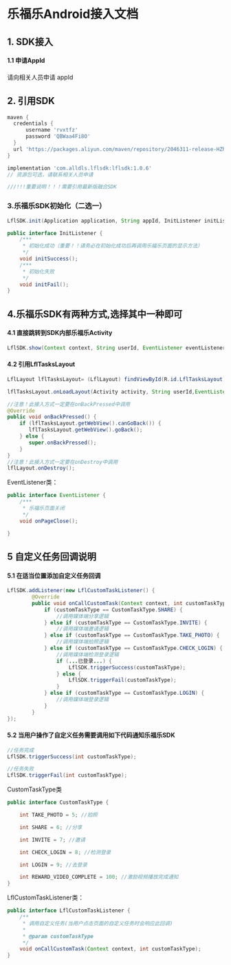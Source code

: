 # 乐福乐Android接入文档

## 1. SDK接入

#### 1.1 申请AppId

请向相关人员申请 appId

## 2. 引用SDK

```groovy
maven {
  credentials {
      username 'rvxtfz'
      password 'QBWaa4Fi8O'
  }
  url 'https://packages.aliyun.com/maven/repository/2046311-release-HZhbV0/'
}

implementation 'com.alldls.lflsdk:lflsdk:1.0.6'
// 资源包可选，请联系相关人员申请

///!!!重要说明！！！需要引用最新版融合SDK
```

### 3.乐福乐SDK初始化（二选一）

```java
LflSDK.init(Application application, String appId, InitListener initListener);//重要！！如果您没有引用了资源包请使用此方法初始化
```

```java
public interface InitListener {
    /***
     * 初始化成功（重要！！请务必在初始化成功后再调用乐福乐页面的显示方法）
     */
    void initSuccess();
    /***
     * 初始化失败
     */
    void initFail();
}
```

## 4.乐福乐SDK有两种方式,选择其中一种即可

#### 4.1 直接跳转到SDK内部乐福乐Activity

```java
LflSDK.show(Context context, String userId, EventListener eventListener);
```

#### 4.2 引用LflTasksLayout

```java
LflLayout lflTasksLayout= (LflLayout) findViewById(R.id.LflTasksLayout);

lflTasksLayout.onLoadLayout(Activity activity, String userId,EventListener eventListener);

//注意！此接入方式一定要在onBackPressed中调用
@Override
public void onBackPressed() {
    if (lflTasksLayout.getWebView().canGoBack()) {
       lflTasksLayout.getWebView().goBack();
    } else {
       super.onBackPressed();
    }
}
//注意！此接入方式一定要在onDestroy中调用
lflLayout.onDestroy();
```

EventListener类：

```java
public interface EventListener {
    /***
     * 乐福乐页面关闭
     */
    void onPageClose();

}
```

## 5 自定义任务回调说明

#### 5.1 在适当位置添加自定义任务回调

```java
LflSDK.addListener(new LflCustomTaskListener() {
        @Override
        public void onCallCustomTask(Context context, int customTaskType) {
            if (customTaskType == CustomTaskType.SHARE) {
                //调用媒体端分享逻辑 
            } else if (customTaskType == CustomTaskType.INVITE) {
                //调用媒体端邀请逻辑 
            } else if (customTaskType == CustomTaskType.TAKE_PHOTO) {
                //调用媒体端拍照逻辑 
            } else if (customTaskType == CustomTaskType.CHECK_LOGIN) { 
                //调用媒体端检测登录逻辑
                if (...已登录...) {
                    LflSDK.triggerSuccess(customTaskType);
                } else {
                    LflSDK.triggerFail(customTaskType);
                }
            } else if (customTaskType == CustomTaskType.LOGIN) { 
                //调用媒体端登录逻辑
            }
        }
});
```

#### 5.2 当用户操作了自定义任务需要调用如下代码通知乐福乐SDK

```java
//任务完成
LflSDK.triggerSuccess(int customTaskType);

//任务失败
LflSDK.triggerFail(int customTaskType);
```

CustomTaskType类

```java
public interface CustomTaskType {

    int TAKE_PHOTO = 5; //拍照

    int SHARE = 6; //分享

    int INVITE = 7; //邀请

    int CHECK_LOGIN = 8; //检测登录

    int LOGIN = 9; //去登录

    int REWARD_VIDEO_COMPLETE = 100; //激励视频播放完成通知
}
```

LflCustomTaskListener类：

```java
public interface LflCustomTaskListener {
    /**
     * 调用自定义任务(当用户点击页面的自定义任务时会响应此回调)
     *
     * @param customTaskType
     */
    void onCallCustomTask(Context context, int customTaskType);
}
```
